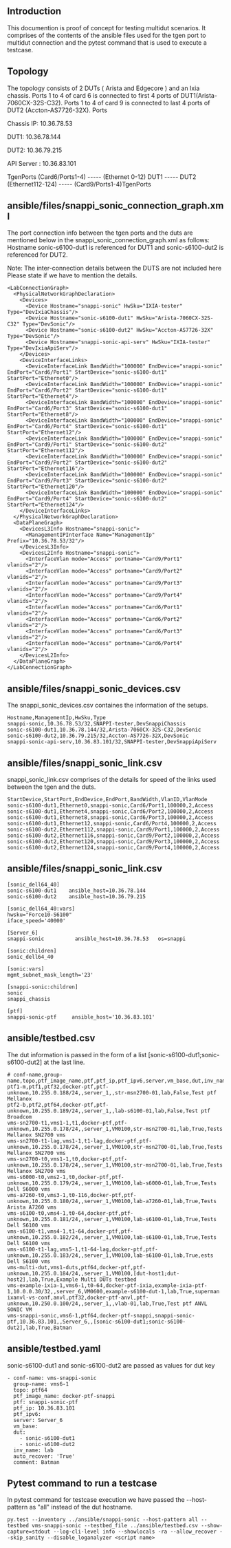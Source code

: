 ## Introduction

This documention is proof of concept for testing multidut scenarios. It comprises of the contents of the ansible files used for the tgen port to multidut connection and the pytest command that is used to execute a testcase.

## Topology

The topology consists of 2 DUTs ( Arista and Edgecore ) and an Ixia chassis. Ports 1 to 4 of card 6 is connected to first 4 ports of 
DUT1(Arista-7060CX-32S-C32). Ports 1 to 4 of card 9 is connected to last 4 ports of DUT2 (Accton-AS7726-32X). Ports 


Chassis IP: 10.36.78.53

DUT1: 10.36.78.144

DUT2: 10.36.79.215

API Server : 10.36.83.101

TgenPorts (Card6/Ports1-4) ----- (Ethernet 0-12) DUT1 ----- DUT2 (Ethernet112-124) ----- (Card9/Ports1-4)TgenPorts

## ansible/files/snappi_sonic_connection_graph.xml

The port connection info between the tgen ports and the duts are mentioned below in the snappi_sonic_connection_graph.xml as follows:
Hostname sonic-s6100-dut1 is referenced for DUT1 and sonic-s6100-dut2 is referenced for DUT2.

Note: The inter-connection details between the DUTS are not included here
Please state if we have to mention the details.

```
<LabConnectionGraph>
  <PhysicalNetworkGraphDeclaration>
    <Devices>
      <Device Hostname="snappi-sonic" HwSku="IXIA-tester" Type="DevIxiaChassis"/>
      <Device Hostname="sonic-s6100-dut1" HwSku="Arista-7060CX-32S-C32" Type="DevSonic"/>
      <Device Hostname="sonic-s6100-dut2" HwSku="Accton-AS7726-32X" Type="DevSonic"/>
      <Device Hostname="snappi-sonic-api-serv" HwSku="IXIA-tester" Type="DevIxiaApiServ"/>
    </Devices>
    <DeviceInterfaceLinks>
      <DeviceInterfaceLink BandWidth="100000" EndDevice="snappi-sonic" EndPort="Card6/Port1" StartDevice="sonic-s6100-dut1" StartPort="Ethernet0"/>
      <DeviceInterfaceLink BandWidth="100000" EndDevice="snappi-sonic" EndPort="Card6/Port2" StartDevice="sonic-s6100-dut1" StartPort="Ethernet4"/>
      <DeviceInterfaceLink BandWidth="100000" EndDevice="snappi-sonic" EndPort="Card6/Port3" StartDevice="sonic-s6100-dut1" StartPort="Ethernet8"/>
      <DeviceInterfaceLink BandWidth="100000" EndDevice="snappi-sonic" EndPort="Card6/Port4" StartDevice="sonic-s6100-dut1" StartPort="Ethernet12"/>
      <DeviceInterfaceLink BandWidth="100000" EndDevice="snappi-sonic" EndPort="Card9/Port1" StartDevice="sonic-s6100-dut2" StartPort="Ethernet112"/>
      <DeviceInterfaceLink BandWidth="100000" EndDevice="snappi-sonic" EndPort="Card9/Port2" StartDevice="sonic-s6100-dut2" StartPort="Ethernet116"/>
      <DeviceInterfaceLink BandWidth="100000" EndDevice="snappi-sonic" EndPort="Card9/Port3" StartDevice="sonic-s6100-dut2" StartPort="Ethernet120"/>
      <DeviceInterfaceLink BandWidth="100000" EndDevice="snappi-sonic" EndPort="Card9/Port4" StartDevice="sonic-s6100-dut2" StartPort="Ethernet124"/>
    </DeviceInterfaceLinks>
  </PhysicalNetworkGraphDeclaration>
  <DataPlaneGraph>
    <DevicesL3Info Hostname="snappi-sonic">
      <ManagementIPInterface Name="ManagementIp" Prefix="10.36.78.53/32"/>
    </DevicesL3Info>
    <DevicesL2Info Hostname="snappi-sonic">
      <InterfaceVlan mode="Access" portname="Card9/Port1" vlanids="2"/>
      <InterfaceVlan mode="Access" portname="Card9/Port2" vlanids="2"/>
      <InterfaceVlan mode="Access" portname="Card9/Port3" vlanids="2"/>
      <InterfaceVlan mode="Access" portname="Card9/Port4" vlanids="2"/>
      <InterfaceVlan mode="Access" portname="Card6/Port1" vlanids="2"/>
      <InterfaceVlan mode="Access" portname="Card6/Port2" vlanids="2"/>
      <InterfaceVlan mode="Access" portname="Card6/Port3" vlanids="2"/>
      <InterfaceVlan mode="Access" portname="Card6/Port4" vlanids="2"/>
    </DevicesL2Info>
  </DataPlaneGraph>
</LabConnectionGraph>
```

## ansible/files/snappi_sonic_devices.csv

The snappi_sonic_devices.csv containes the information of the setups.

```
Hostname,ManagementIp,HwSku,Type
snappi-sonic,10.36.78.53/32,SNAPPI-tester,DevSnappiChassis
sonic-s6100-dut1,10.36.78.144/32,Arista-7060CX-32S-C32,DevSonic
sonic-s6100-dut2,10.36.79.215/32,Accton-AS7726-32X,DevSonic
snappi-sonic-api-serv,10.36.83.101/32,SNAPPI-tester,DevSnappiApiServ
```

## ansible/files/snappi_sonic_link.csv

snappi_sonic_link.csv comprises of the details for speed of the links used between the tgen and the duts.

```
StartDevice,StartPort,EndDevice,EndPort,BandWidth,VlanID,VlanMode
sonic-s6100-dut1,Ethernet0,snappi-sonic,Card6/Port1,100000,2,Access
sonic-s6100-dut1,Ethernet4,snappi-sonic,Card6/Port2,100000,2,Access
sonic-s6100-dut1,Ethernet8,snappi-sonic,Card6/Port3,100000,2,Access
sonic-s6100-dut1,Ethernet12,snappi-sonic,Card6/Port4,100000,2,Access
sonic-s6100-dut2,Ethernet112,snappi-sonic,Card9/Port1,100000,2,Access
sonic-s6100-dut2,Ethernet116,snappi-sonic,Card9/Port2,100000,2,Access
sonic-s6100-dut2,Ethernet120,snappi-sonic,Card9/Port3,100000,2,Access
sonic-s6100-dut2,Ethernet124,snappi-sonic,Card9/Port4,100000,2,Access
```
## ansible/files/snappi_sonic_link.csv
```
[sonic_dell64_40]
sonic-s6100-dut1    ansible_host=10.36.78.144
sonic-s6100-dut2    ansible_host=10.36.79.215

[sonic_dell64_40:vars]
hwsku="Force10-S6100"
iface_speed='40000'

[Server_6]
snappi-sonic          ansible_host=10.36.78.53   os=snappi

[sonic:children]
sonic_dell64_40

[sonic:vars]
mgmt_subnet_mask_length='23'

[snappi-sonic:children]
sonic
snappi_chassis

[ptf]
snappi-sonic-ptf     ansible_host='10.36.83.101'
```
## ansible/testbed.csv

The dut information is passed in the form of a list [sonic-s6100-dut1;sonic-s6100-dut2] at the last line.

```
# conf-name,group-name,topo,ptf_image_name,ptf,ptf_ip,ptf_ipv6,server,vm_base,dut,inv_name,auto_recover,comment
ptf1-m,ptf1,ptf32,docker-ptf,ptf-unknown,10.255.0.188/24,,server_1,,str-msn2700-01,lab,False,Test ptf Mellanox
ptf2-b,ptf2,ptf64,docker-ptf,ptf-unknown,10.255.0.189/24,,server_1,,lab-s6100-01,lab,False,Test ptf Broadcom
vms-sn2700-t1,vms1-1,t1,docker-ptf,ptf-unknown,10.255.0.178/24,,server_1,VM0100,str-msn2700-01,lab,True,Tests Mellanox SN2700 vms
vms-sn2700-t1-lag,vms1-1,t1-lag,docker-ptf,ptf-unknown,10.255.0.178/24,,server_1,VM0100,str-msn2700-01,lab,True,Tests Mellanox SN2700 vms
vms-sn2700-t0,vms1-1,t0,docker-ptf,ptf-unknown,10.255.0.178/24,,server_1,VM0100,str-msn2700-01,lab,True,Tests Mellanox SN2700 vms
vms-s6000-t0,vms2-1,t0,docker-ptf,ptf-unknown,10.255.0.179/24,,server_1,VM0100,lab-s6000-01,lab,True,Tests Dell S6000 vms
vms-a7260-t0,vms3-1,t0-116,docker-ptf,ptf-unknown,10.255.0.180/24,,server_1,VM0100,lab-a7260-01,lab,True,Tests Arista A7260 vms
vms-s6100-t0,vms4-1,t0-64,docker-ptf,ptf-unknown,10.255.0.181/24,,server_1,VM0100,lab-s6100-01,lab,True,Tests Dell S6100 vms
vms-s6100-t1,vms4-1,t1-64,docker-ptf,ptf-unknown,10.255.0.182/24,,server_1,VM0100,lab-s6100-01,lab,True,Tests Dell S6100 vms
vms-s6100-t1-lag,vms5-1,t1-64-lag,docker-ptf,ptf-unknown,10.255.0.183/24,,server_1,VM0100,lab-s6100-01,lab,True,ests Dell S6100 vms
vms-multi-dut,vms1-duts,ptf64,docker-ptf,ptf-unknown,10.255.0.184/24,,server_1,VM0100,[dut-host1;dut-host2],lab,True,Example Multi DUTs testbed
vms-example-ixia-1,vms6-1,t0-64,docker-ptf-ixia,example-ixia-ptf-1,10.0.0.30/32,,server_6,VM0600,example-s6100-dut-1,lab,True,superman
ixanvl-vs-conf,anvl,ptf32,docker-ptf-anvl,ptf-unknown,10.250.0.100/24,,server_1,,vlab-01,lab,True,Test ptf ANVL SONIC VM
vms-snappi-sonic,vms6-1,ptf64,docker-ptf-snappi,snappi-sonic-ptf,10.36.83.101,,Server_6,,[sonic-s6100-dut1;sonic-s6100-dut2],lab,True,Batman
```
## ansible/testbed.yaml

sonic-s6100-dut1 and sonic-s6100-dut2 are passed as values for dut key

```
- conf-name: vms-snappi-sonic
  group-name: vms6-1
  topo: ptf64
  ptf_image_name: docker-ptf-snappi
  ptf: snappi-sonic-ptf
  ptf_ip: 10.36.83.101
  ptf_ipv6:
  server: Server_6
  vm_base:
  dut:
    - sonic-s6100-dut1
    - sonic-s6100-dut2
  inv_name: lab
  auto_recover: 'True'
  comment: Batman
```

## Pytest command to run a testcase
 
In pytest command for testcase execution we have passed the --host-pattern as "all" instead of the dut hostname.

```
py.test --inventory ../ansible/snappi-sonic --host-pattern all --testbed vms-snappi-sonic --testbed_file ../ansible/testbed.csv --show-capture=stdout --log-cli-level info --showlocals -ra --allow_recover --skip_sanity --disable_loganalyzer <script name>
```